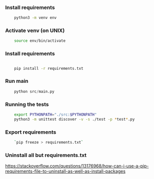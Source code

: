 

### Install requirements
```bash
    python3 -m venv env
```

### Activate venv (on UNIX)
```bash
    source env/bin/activate
```

### Install requirements
```bash

    pip install -r requirements.txt
```

### Run main
```python
    python src/main.py
```


### Running the tests
```bash
    export PYTHONPATH="./src:$PYTHONPATH"
    python3 -m unittest discover -v -s ./test -p *test*.py
```


### Export requirements
```bash
    `pip freeze > requirements.txt`
```

### Uninstall all but requirements.txt
https://stackoverflow.com/questions/13176968/how-can-i-use-a-pip-requirements-file-to-uninstall-as-well-as-install-packages
